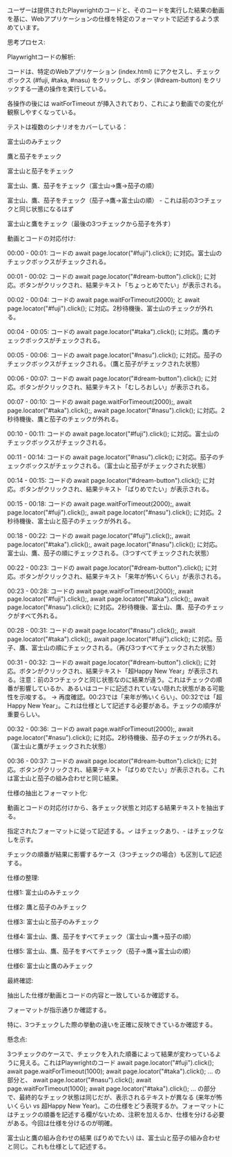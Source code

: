 ユーザーは提供されたPlaywrightのコードと、そのコードを実行した結果の動画を基に、Webアプリケーションの仕様を特定のフォーマットで記述するよう求めています。

思考プロセス:

Playwrightコードの解析:

コードは、特定のWebアプリケーション (index.html) にアクセスし、チェックボックス (#fuji, #taka, #nasu) をクリックし、ボタン (#dream-button) をクリックする一連の操作を実行している。

各操作の後には waitForTimeout が挿入されており、これにより動画での変化が観察しやすくなっている。

テストは複数のシナリオをカバーしている：

富士山のみチェック

鷹と茄子をチェック

富士山と茄子をチェック

富士山、鷹、茄子をチェック（富士山→鷹→茄子の順）

富士山、鷹、茄子をチェック（茄子→鷹→富士山の順） - これは前の3つチェックと同じ状態になるはず

富士山と鷹をチェック（最後の3つチェックから茄子を外す）

動画とコードの対応付け:

00:00 - 00:01: コードの await page.locator("#fuji").click(); に対応。富士山のチェックボックスがチェックされる。

00:01 - 00:02: コードの await page.locator("#dream-button").click(); に対応。ボタンがクリックされ、結果テキスト「ちょっとめでたい」が表示される。

00:02 - 00:04: コードの await page.waitForTimeout(2000); と await page.locator("#fuji").click(); に対応。2秒待機後、富士山のチェックが外れる。

00:04 - 00:05: コードの await page.locator("#taka").click(); に対応。鷹のチェックボックスがチェックされる。

00:05 - 00:06: コードの await page.locator("#nasu").click(); に対応。茄子のチェックボックスがチェックされる。（鷹と茄子がチェックされた状態）

00:06 - 00:07: コードの await page.locator("#dream-button").click(); に対応。ボタンがクリックされ、結果テキスト「むしろおしい」が表示される。

00:07 - 00:10: コードの await page.waitForTimeout(2000);, await page.locator("#taka").click();, await page.locator("#nasu").click(); に対応。2秒待機後、鷹と茄子のチェックが外れる。

00:10 - 00:11: コードの await page.locator("#fuji").click(); に対応。富士山のチェックボックスがチェックされる。

00:11 - 00:14: コードの await page.locator("#nasu").click(); に対応。茄子のチェックボックスがチェックされる。（富士山と茄子がチェックされた状態）

00:14 - 00:15: コードの await page.locator("#dream-button").click(); に対応。ボタンがクリックされ、結果テキスト「ばりめでたい」が表示される。

00:15 - 00:18: コードの await page.waitForTimeout(2000);, await page.locator("#fuji").click();, await page.locator("#nasu").click(); に対応。2秒待機後、富士山と茄子のチェックが外れる。

00:18 - 00:22: コードの await page.locator("#fuji").click();, await page.locator("#taka").click();, await page.locator("#nasu").click(); に対応。富士山、鷹、茄子の順にチェックされる。（3つすべてチェックされた状態）

00:22 - 00:23: コードの await page.locator("#dream-button").click(); に対応。ボタンがクリックされ、結果テキスト「来年が怖いくらい」が表示される。

00:23 - 00:28: コードの await page.waitForTimeout(2000);, await page.locator("#fuji").click();, await page.locator("#taka").click();, await page.locator("#nasu").click(); に対応。2秒待機後、富士山、鷹、茄子のチェックがすべて外れる。

00:28 - 00:31: コードの await page.locator("#nasu").click();, await page.locator("#taka").click();, await page.locator("#fuji").click(); に対応。茄子、鷹、富士山の順にチェックされる。（再び3つすべてチェックされた状態）

00:31 - 00:32: コードの await page.locator("#dream-button").click(); に対応。ボタンがクリックされ、結果テキスト「超Happy New Year」が表示される。注意：前の3つチェックと同じ状態なのに結果が違う。これはチェックの順番が影響しているか、あるいはコードに記述されていない隠れた状態がある可能性を示唆する。 -> 再度確認。00:23では「来年が怖いくらい」、00:32では「超Happy New Year」。これは仕様として記述する必要がある。チェックの順序が重要らしい。

00:32 - 00:36: コードの await page.waitForTimeout(2000);, await page.locator("#nasu").click(); に対応。2秒待機後、茄子のチェックが外れる。（富士山と鷹がチェックされた状態）

00:36 - 00:37: コードの await page.locator("#dream-button").click(); に対応。ボタンがクリックされ、結果テキスト「ばりめでたい」が表示される。これは富士山と茄子の組み合わせと同じ結果。

仕様の抽出とフォーマット化:

動画とコードの対応付けから、各チェック状態と対応する結果テキストを抽出する。

指定されたフォーマットに従って記述する。✓ はチェックあり、- はチェックなしを示す。

チェックの順番が結果に影響するケース（3つチェックの場合）も区別して記述する。

仕様の整理:

仕様1: 富士山のみチェック

仕様2: 鷹と茄子のみチェック

仕様3: 富士山と茄子のみチェック

仕様4: 富士山、鷹、茄子をすべてチェック（富士山→鷹→茄子の順）

仕様5: 富士山、鷹、茄子をすべてチェック（茄子→鷹→富士山の順）

仕様6: 富士山と鷹のみチェック

最終確認:

抽出した仕様が動画とコードの内容と一致しているか確認する。

フォーマットが指示通りか確認する。

特に、3つチェックした際の挙動の違いを正確に反映できているか確認する。

懸念点:

3つチェックのケースで、チェックを入れた順番によって結果が変わっているように見える。これはPlaywrightのコード await page.locator("#fuji").click(); await page.waitForTimeout(1000); await page.locator("#taka").click(); ... の部分と、 await page.locator("#nasu").click(); await page.waitForTimeout(1000); await page.locator("#taka").click(); ... の部分で、最終的なチェック状態は同じだが、表示されるテキストが異なる (来年が怖いくらい vs 超Happy New Year)。この仕様をどう表現するか。フォーマットにはチェックの順番を記述する欄がないため、注釈を加えるか、仕様を分ける必要がある。今回は仕様を分けるのが明確。

富士山と鷹の組み合わせの結果 (ばりめでたい) は、富士山と茄子の組み合わせと同じ。これも仕様として記述する。
